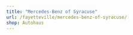 ```yaml
---
title: "Mercedes-Benz of Syracuse"
url: /fayetteville/mercedes-benz-of-syracuse/
shop: Autohaus
---
```

